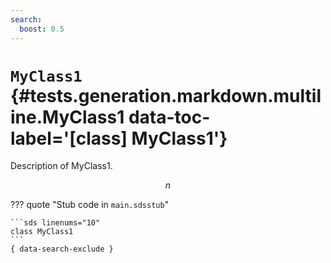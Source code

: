 ```yaml
---
search:
  boost: 0.5
---
```


[//]: # (DO NOT EDIT THIS FILE DIRECTLY. Instead, edit the corresponding stub file and execute `npm run docs:api`.)

# <code class="doc-symbol doc-symbol-class"></code> `MyClass1` {#tests.generation.markdown.multiline.MyClass1 data-toc-label='[class] MyClass1'}

Description of MyClass1.

$$
n
$$

??? quote "Stub code in `main.sdsstub`"

    ```sds linenums="10"
    class MyClass1
    ```
    { data-search-exclude }
